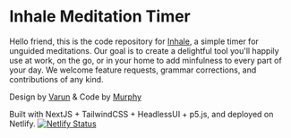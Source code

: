 # Inhale Meditation Timer

Hello friend, this is the code repository for [Inhale](https://inhale.netlify.app/), a simple timer for unguided meditations. Our goal is to create a delightful tool you'll happily use at work, on the go, or in your home to add minfulness to every part of your day. We welcome feature requests, grammar corrections, and contributions of any kind. 

Design by [Varun]() & Code by [Murphy](https://murphystudebaker.com)

Built with NextJS + TailwindCSS + HeadlessUI + p5.js, and deployed on Netlify.
[![Netlify Status](https://api.netlify.com/api/v1/badges/209d0678-f940-42b6-aa91-9ed7c6e1f499/deploy-status)](https://app.netlify.com/sites/inhale/deploys)

